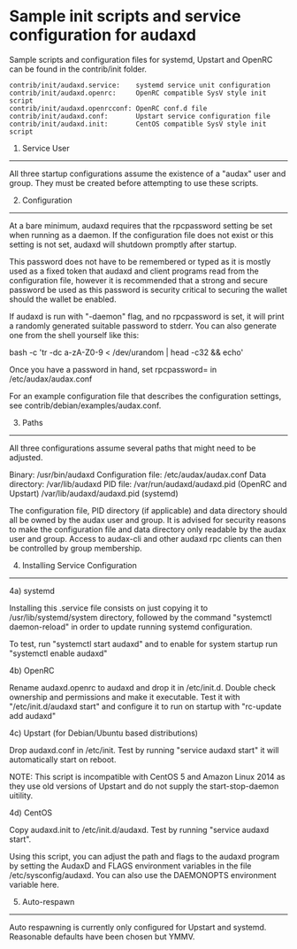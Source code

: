 Sample init scripts and service configuration for audaxd
==========================================================

Sample scripts and configuration files for systemd, Upstart and OpenRC
can be found in the contrib/init folder.

    contrib/init/audaxd.service:    systemd service unit configuration
    contrib/init/audaxd.openrc:     OpenRC compatible SysV style init script
    contrib/init/audaxd.openrcconf: OpenRC conf.d file
    contrib/init/audaxd.conf:       Upstart service configuration file
    contrib/init/audaxd.init:       CentOS compatible SysV style init script

1. Service User
---------------------------------

All three startup configurations assume the existence of a "audax" user
and group.  They must be created before attempting to use these scripts.

2. Configuration
---------------------------------

At a bare minimum, audaxd requires that the rpcpassword setting be set
when running as a daemon.  If the configuration file does not exist or this
setting is not set, audaxd will shutdown promptly after startup.

This password does not have to be remembered or typed as it is mostly used
as a fixed token that audaxd and client programs read from the configuration
file, however it is recommended that a strong and secure password be used
as this password is security critical to securing the wallet should the
wallet be enabled.

If audaxd is run with "-daemon" flag, and no rpcpassword is set, it will
print a randomly generated suitable password to stderr.  You can also
generate one from the shell yourself like this:

bash -c 'tr -dc a-zA-Z0-9 < /dev/urandom | head -c32 && echo'

Once you have a password in hand, set rpcpassword= in /etc/audax/audax.conf

For an example configuration file that describes the configuration settings,
see contrib/debian/examples/audax.conf.

3. Paths
---------------------------------

All three configurations assume several paths that might need to be adjusted.

Binary:              /usr/bin/audaxd
Configuration file:  /etc/audax/audax.conf
Data directory:      /var/lib/audaxd
PID file:            /var/run/audaxd/audaxd.pid (OpenRC and Upstart)
                     /var/lib/audaxd/audaxd.pid (systemd)

The configuration file, PID directory (if applicable) and data directory
should all be owned by the audax user and group.  It is advised for security
reasons to make the configuration file and data directory only readable by the
audax user and group.  Access to audax-cli and other audaxd rpc clients
can then be controlled by group membership.

4. Installing Service Configuration
-----------------------------------

4a) systemd

Installing this .service file consists on just copying it to
/usr/lib/systemd/system directory, followed by the command
"systemctl daemon-reload" in order to update running systemd configuration.

To test, run "systemctl start audaxd" and to enable for system startup run
"systemctl enable audaxd"

4b) OpenRC

Rename audaxd.openrc to audaxd and drop it in /etc/init.d.  Double
check ownership and permissions and make it executable.  Test it with
"/etc/init.d/audaxd start" and configure it to run on startup with
"rc-update add audaxd"

4c) Upstart (for Debian/Ubuntu based distributions)

Drop audaxd.conf in /etc/init.  Test by running "service audaxd start"
it will automatically start on reboot.

NOTE: This script is incompatible with CentOS 5 and Amazon Linux 2014 as they
use old versions of Upstart and do not supply the start-stop-daemon uitility.

4d) CentOS

Copy audaxd.init to /etc/init.d/audaxd. Test by running "service audaxd start".

Using this script, you can adjust the path and flags to the audaxd program by
setting the AudaxD and FLAGS environment variables in the file
/etc/sysconfig/audaxd. You can also use the DAEMONOPTS environment variable here.

5. Auto-respawn
-----------------------------------

Auto respawning is currently only configured for Upstart and systemd.
Reasonable defaults have been chosen but YMMV.

